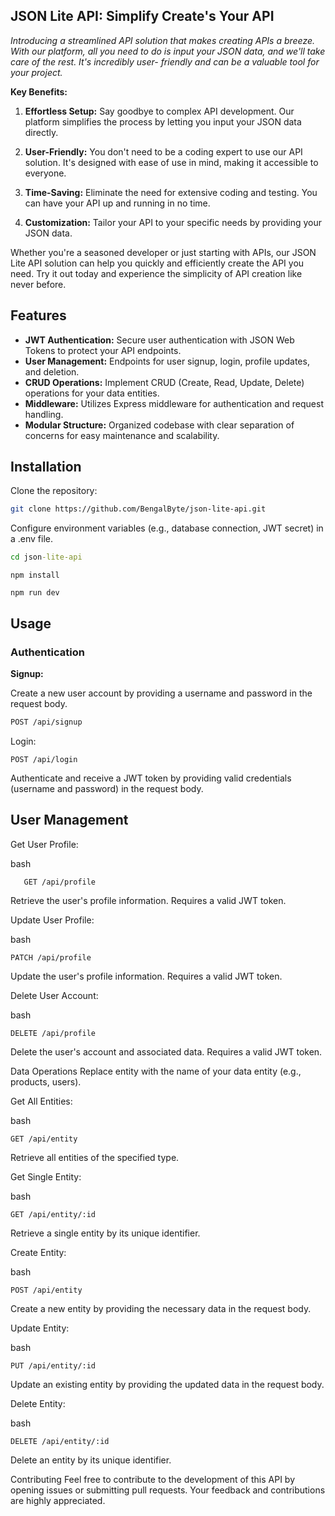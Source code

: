 ## JSON Lite API: Simplify Create's Your API

<i>
  Introducing a streamlined API solution that makes creating APIs a breeze. With our platform, all you need to do is input your JSON data, and we'll take care of the rest. It's incredibly user-  friendly and can be a valuable tool for your project.
</i>

**Key Benefits:**

1. **Effortless Setup:** Say goodbye to complex API development. Our platform simplifies the process by letting you input your JSON data directly.

2. **User-Friendly:** You don't need to be a coding expert to use our API solution. It's designed with ease of use in mind, making it accessible to everyone.

3. **Time-Saving:** Eliminate the need for extensive coding and testing. You can have your API up and running in no time.

4. **Customization:** Tailor your API to your specific needs by providing your JSON data.

Whether you're a seasoned developer or just starting with APIs, our JSON Lite API solution can help you quickly and efficiently create the API you need. Try it out today and experience the simplicity of API creation like never before.

## Features

- **JWT Authentication:** Secure user authentication with JSON Web Tokens to protect your API endpoints.
- **User Management:** Endpoints for user signup, login, profile updates, and deletion.
- **CRUD Operations:** Implement CRUD (Create, Read, Update, Delete) operations for your data entities.
- **Middleware:** Utilizes Express middleware for authentication and request handling.
- **Modular Structure:** Organized codebase with clear separation of concerns for easy maintenance and scalability.

## Installation

Clone the repository:

   ```bash
   git clone https://github.com/BengalByte/json-lite-api.git
   ```
Configure environment variables (e.g., database connection, JWT secret) in a .env file.

   ```cmd
   cd json-lite-api
   ```
   ```Install dependencies
   npm install
   ```
   ```Start the server
   npm run dev
   ```
## Usage

### Authentication

**Signup:**

Create a new user account by providing a username and password in the request body.
   ```bash
   POST /api/signup
   ```
Login:
   ```login
   POST /api/login
   ```

Authenticate and receive a JWT token by providing valid credentials (username and password) in the request body.

## User Management
Get User Profile:

bash
 ```Copy code
    GET /api/profile
 ```
Retrieve the user's profile information. Requires a valid JWT token.

Update User Profile:

bash
 ```Copy code
PATCH /api/profile
 ```
Update the user's profile information. Requires a valid JWT token.

Delete User Account:

bash
 ```Copy code
DELETE /api/profile
 ```
Delete the user's account and associated data. Requires a valid JWT token.

Data Operations
Replace entity with the name of your data entity (e.g., products, users).

Get All Entities:

bash
 ```Copy code
GET /api/entity
 ```
Retrieve all entities of the specified type.

Get Single Entity:

bash
 ```Copy code
GET /api/entity/:id
 ```
Retrieve a single entity by its unique identifier.

Create Entity:

bash
 ```Copy code
POST /api/entity
 ```
Create a new entity by providing the necessary data in the request body.

Update Entity:

bash
 ```Copy code
PUT /api/entity/:id
 ```
Update an existing entity by providing the updated data in the request body.

Delete Entity:

bash
 ```Copy code
DELETE /api/entity/:id
 ```
Delete an entity by its unique identifier.

Contributing
Feel free to contribute to the development of this API by opening issues or submitting pull requests. Your feedback and contributions are highly appreciated.




